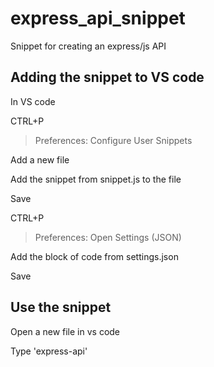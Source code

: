 # express_api_snippet
Snippet for creating an express/js API

## Adding the snippet to VS code
In VS code

CTRL+P 

>Preferences: Configure User Snippets

Add a new file

Add the snippet from snippet.js to the file

Save

CTRL+P

>Preferences: Open Settings (JSON)

Add the block of code from settings.json

Save

## Use the snippet
Open a new file in vs code

Type 'express-api'
